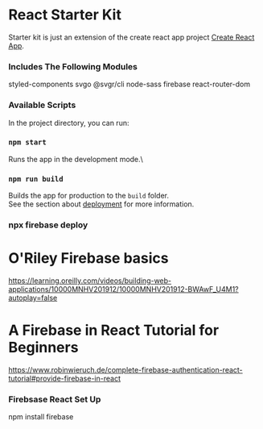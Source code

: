 # React Starter Kit
Starter kit is just an extension of the create react app project [Create React App](https://github.com/facebook/create-react-app).

### Includes The Following Modules
styled-components
svgo
@svgr/cli
node-sass
firebase
react-router-dom


### Available Scripts

In the project directory, you can run:

### `npm start`

Runs the app in the development mode.\



### `npm run build`

Builds the app for production to the `build` folder.\
See the section about [deployment](https://facebook.github.io/create-react-app/docs/deployment) for more information.
 

### npx firebase deploy

 # O'Riley Firebase basics
 https://learning.oreilly.com/videos/building-web-applications/10000MNHV201912/10000MNHV201912-BWAwF_U4M1?autoplay=false

 # A Firebase in React Tutorial for Beginners 
 https://www.robinwieruch.de/complete-firebase-authentication-react-tutorial#provide-firebase-in-react


  ### Firebsase React Set Up

  npm install firebase
